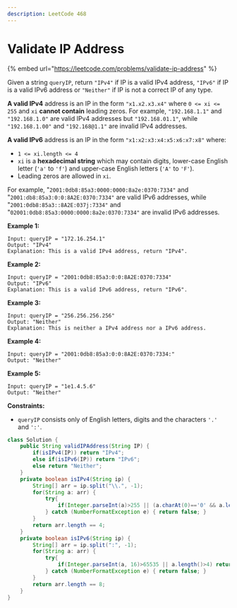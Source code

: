 ```yaml
---
description: LeetCode 468
---
```


# Validate IP Address

{% embed url="https://leetcode.com/problems/validate-ip-address" %}

Given a string `queryIP`, return `"IPv4"` if IP is a valid IPv4 address, `"IPv6"` if IP is a valid IPv6 address or `"Neither"` if IP is not a correct IP of any type.

**A valid IPv4** address is an IP in the form `"x1.x2.x3.x4"` where `0 <= xi <= 255` and `xi` **cannot contain** leading zeros. For example, `"192.168.1.1"` and `"192.168.1.0"` are valid IPv4 addresses but `"192.168.01.1"`, while `"192.168.1.00"` and `"192.168@1.1"` are invalid IPv4 addresses.

**A valid IPv6** address is an IP in the form `"x1:x2:x3:x4:x5:x6:x7:x8"` where:

* `1 <= xi.length <= 4`
* `xi` is a **hexadecimal string** which may contain digits, lower-case English letter (`'a'` to `'f'`) and upper-case English letters (`'A'` to `'F'`).
* Leading zeros are allowed in `xi`.

For example, "`2001:0db8:85a3:0000:0000:8a2e:0370:7334"` and "`2001:db8:85a3:0:0:8A2E:0370:7334"` are valid IPv6 addresses, while "`2001:0db8:85a3::8A2E:037j:7334"` and "`02001:0db8:85a3:0000:0000:8a2e:0370:7334"` are invalid IPv6 addresses.

&#x20;

**Example 1:**

```
Input: queryIP = "172.16.254.1"
Output: "IPv4"
Explanation: This is a valid IPv4 address, return "IPv4".
```

**Example 2:**

```
Input: queryIP = "2001:0db8:85a3:0:0:8A2E:0370:7334"
Output: "IPv6"
Explanation: This is a valid IPv6 address, return "IPv6".
```

**Example 3:**

```
Input: queryIP = "256.256.256.256"
Output: "Neither"
Explanation: This is neither a IPv4 address nor a IPv6 address.
```

**Example 4:**

```
Input: queryIP = "2001:0db8:85a3:0:0:8A2E:0370:7334:"
Output: "Neither"
```

**Example 5:**

```
Input: queryIP = "1e1.4.5.6"
Output: "Neither"
```

&#x20;

**Constraints:**

* `queryIP` consists only of English letters, digits and the characters `'.'` and `':'`.

```java
class Solution {
    public String validIPAddress(String IP) {
        if(isIPv4(IP)) return "IPv4";
        else if(isIPv6(IP)) return "IPv6";
        else return "Neither";
    }
    private boolean isIPv4(String ip) {
        String[] arr = ip.split("\\.", -1);
        for(String a: arr) {
            try{
                if(Integer.parseInt(a)>255 || (a.charAt(0)=='0' && a.length()!=1)) return false;
            } catch (NumberFormatException e) { return false; }
        }
        return arr.length == 4;
    }
    private boolean isIPv6(String ip) {
        String[] arr = ip.split(":", -1);
        for(String a: arr) {
            try{
                if(Integer.parseInt(a, 16)>65535 || a.length()>4) return false;
            } catch (NumberFormatException e) { return false; }
        }
        return arr.length == 8;
    }
}
```
